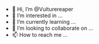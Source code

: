 - 👋 Hi, I’m @Vulturereaper
- 👀 I’m interested in ...
- 🌱 I’m currently learning ...
- 💞️ I’m looking to collaborate on ...
- 📫 How to reach me ...

<!---
Vulturereaper/Vulturereaper is a ✨ special ✨ repository because its `README.md` (this file) appears on your GitHub profile.
You can click the Preview link to take a look at your changes.
--->

